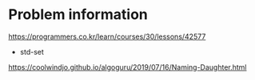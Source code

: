 # Problem information

<https://programmers.co.kr/learn/courses/30/lessons/42577>

- std-set

<https://coolwindjo.github.io/algoguru/2019/07/16/Naming-Daughter.html>
